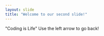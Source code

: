 ```yaml
---
layout: slide
title: "Welcome to our second slide!"
---
```

"Coding is Life"
Use the left arrow to go back!
